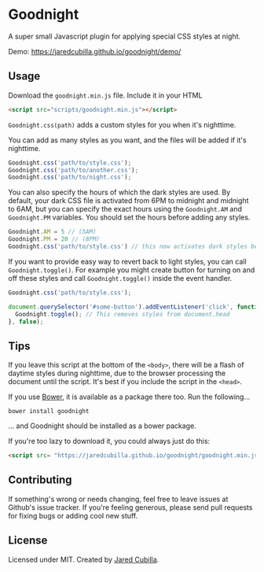 # Goodnight

A super small Javascript plugin for applying special CSS styles at night.

Demo: https://jaredcubilla.github.io/goodnight/demo/

## Usage

Download the `goodnight.min.js` file. Include it in your HTML

```html
<script src="scripts/goodnight.min.js"></script>
```

`Goodnight.css(path)` adds a custom styles for you when it's nighttime.

You can add as many styles as you want, and the files will be added if it's nighttime.

```js
Goodnight.css('path/to/style.css');
Goodnight.css('path/to/another.css');
Goodnight.css('path/to/night.css');
```

You can also specify the hours of which the dark styles are used. By default, your dark CSS file is activated from 6PM to midnight and midnight to 6AM, but you can specify the exact hours using the `Goodnight.AM` and `Goodnight.PM` variables. You should set the hours before adding any styles.

```js
Goodnight.AM = 5 // (5AM)
Goodnight.PM = 20 // (8PM)
Goodnight.css('path/to/style.css') // this now activates dark styles before 5AM and after 8PM
```

If you want to provide easy way to revert back to light styles, you can call `Goodnight.toggle()`. For example you might create button for turning on and off these styles and call `Goodnight.toggle()` inside the event handler.

```js
Goodnight.css('path/to/style.css');

document.querySelector('#some-button').addEventListener('click', function () {
  Goodnight.toggle(); // This removes styles from document.head
}, false);
```

## Tips

If you leave this script at the bottom of the `<body>`, there will be a flash of daytime styles during nighttime, due to the browser processing the document until the script. It's best if you include the script in the `<head>`.

If you use [Bower](http://bower.io/), it is available as a package there too. Run the following...

```
bower install goodnight
```

... and Goodnight should be installed as a bower package.

If you're too lazy to download it, you could always just do this:

```html
<script src= "https://jaredcubilla.github.io/goodnight/goodnight.min.js"></script>
```

## Contributing

If something's wrong or needs changing, feel free to leave issues at Github's issue tracker. If you're feeling generous, please send pull requests for fixing bugs or adding cool new stuff.

## License

Licensed under MIT. Created by [Jared Cubilla](https://github.com/JaredCubilla).

